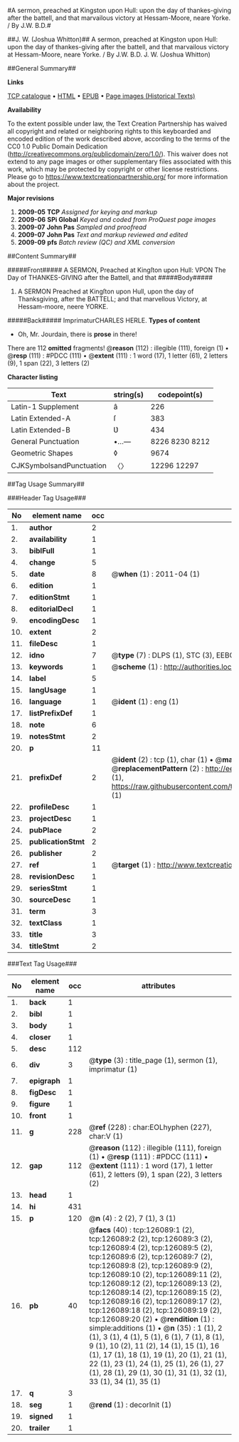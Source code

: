 #A sermon, preached at Kingston upon Hull: upon the day of thankes-giving after the battell, and that marvailous victory at Hessam-Moore, neare Yorke. / By J.W. B.D.#

##J. W. (Joshua Whitton)##
A sermon, preached at Kingston upon Hull: upon the day of thankes-giving after the battell, and that marvailous victory at Hessam-Moore, neare Yorke. / By J.W. B.D.
J. W. (Joshua Whitton)

##General Summary##

**Links**

[TCP catalogue](http://www.ota.ox.ac.uk/tcp/)  • 
[HTML](http://tei.it.ox.ac.uk/tcp/Texts-HTML/free/A96/A96443.html)  • 
[EPUB](http://tei.it.ox.ac.uk/tcp/Texts-EPUB/free/A96/A96443.epub) • 
[Page images (Historical Texts)](https://historicaltexts.jisc.ac.uk/eebo-99873612e)

**Availability**

To the extent possible under law, the Text Creation Partnership has waived all copyright and related or neighboring rights to this keyboarded and encoded edition of the work described above, according to the terms of the CC0 1.0 Public Domain Dedication (http://creativecommons.org/publicdomain/zero/1.0/). This waiver does not extend to any page images or other supplementary files associated with this work, which may be protected by copyright or other license restrictions. Please go to https://www.textcreationpartnership.org/ for more information about the project.

**Major revisions**

1. __2009-05__ __TCP__ *Assigned for keying and markup*
1. __2009-06__ __SPi Global__ *Keyed and coded from ProQuest page images*
1. __2009-07__ __John Pas__ *Sampled and proofread*
1. __2009-07__ __John Pas__ *Text and markup reviewed and edited*
1. __2009-09__ __pfs__ *Batch review (QC) and XML conversion*

##Content Summary##

#####Front#####
A SERMON, Preached at Kingſton upon Hull: VPON The Day of THANKES-GIVING after the Battell, and that
#####Body#####

1. A SERMON Preached at Kingſton upon Hull, upon the day of Thanksgiving, after the BATTELL; and that marvellous Victory, at Hessam-moore, neere YORKE.

#####Back#####
ImprimaturCHARLES HERLE.
**Types of content**

  * Oh, Mr. Jourdain, there is **prose** in there!

There are 112 **omitted** fragments! 
 @__reason__ (112) : illegible (111), foreign (1)  •  @__resp__ (111) : #PDCC (111)  •  @__extent__ (111) : 1 word (17), 1 letter (61), 2 letters (9), 1 span (22), 3 letters (2)

**Character listing**


|Text|string(s)|codepoint(s)|
|---|---|---|
|Latin-1 Supplement|â|226|
|Latin Extended-A|ſ|383|
|Latin Extended-B|Ʋ|434|
|General Punctuation|•…—|8226 8230 8212|
|Geometric Shapes|◊|9674|
|CJKSymbolsandPunctuation|〈〉|12296 12297|

##Tag Usage Summary##

###Header Tag Usage###

|No|element name|occ|attributes|
|---|---|---|---|
|1.|__author__|2||
|2.|__availability__|1||
|3.|__biblFull__|1||
|4.|__change__|5||
|5.|__date__|8| @__when__ (1) : 2011-04 (1)|
|6.|__edition__|1||
|7.|__editionStmt__|1||
|8.|__editorialDecl__|1||
|9.|__encodingDesc__|1||
|10.|__extent__|2||
|11.|__fileDesc__|1||
|12.|__idno__|7| @__type__ (7) : DLPS (1), STC (3), EEBO-CITATION (1), PROQUEST (1), VID (1)|
|13.|__keywords__|1| @__scheme__ (1) : http://authorities.loc.gov/ (1)|
|14.|__label__|5||
|15.|__langUsage__|1||
|16.|__language__|1| @__ident__ (1) : eng (1)|
|17.|__listPrefixDef__|1||
|18.|__note__|6||
|19.|__notesStmt__|2||
|20.|__p__|11||
|21.|__prefixDef__|2| @__ident__ (2) : tcp (1), char (1)  •  @__matchPattern__ (2) : ([0-9\-]+):([0-9IVX]+) (1), (.+) (1)  •  @__replacementPattern__ (2) : http://eebo.chadwyck.com/downloadtiff?vid=$1&page=$2 (1), https://raw.githubusercontent.com/textcreationpartnership/Texts/master/tcpchars.xml#$1 (1)|
|22.|__profileDesc__|1||
|23.|__projectDesc__|1||
|24.|__pubPlace__|2||
|25.|__publicationStmt__|2||
|26.|__publisher__|2||
|27.|__ref__|1| @__target__ (1) : http://www.textcreationpartnership.org/docs/. (1)|
|28.|__revisionDesc__|1||
|29.|__seriesStmt__|1||
|30.|__sourceDesc__|1||
|31.|__term__|3||
|32.|__textClass__|1||
|33.|__title__|3||
|34.|__titleStmt__|2||


###Text Tag Usage###

|No|element name|occ|attributes|
|---|---|---|---|
|1.|__back__|1||
|2.|__bibl__|1||
|3.|__body__|1||
|4.|__closer__|1||
|5.|__desc__|112||
|6.|__div__|3| @__type__ (3) : title_page (1), sermon (1), imprimatur (1)|
|7.|__epigraph__|1||
|8.|__figDesc__|1||
|9.|__figure__|1||
|10.|__front__|1||
|11.|__g__|228| @__ref__ (228) : char:EOLhyphen (227), char:V (1)|
|12.|__gap__|112| @__reason__ (112) : illegible (111), foreign (1)  •  @__resp__ (111) : #PDCC (111)  •  @__extent__ (111) : 1 word (17), 1 letter (61), 2 letters (9), 1 span (22), 3 letters (2)|
|13.|__head__|1||
|14.|__hi__|431||
|15.|__p__|120| @__n__ (4) : 2 (2), 7 (1), 3 (1)|
|16.|__pb__|40| @__facs__ (40) : tcp:126089:1 (2), tcp:126089:2 (2), tcp:126089:3 (2), tcp:126089:4 (2), tcp:126089:5 (2), tcp:126089:6 (2), tcp:126089:7 (2), tcp:126089:8 (2), tcp:126089:9 (2), tcp:126089:10 (2), tcp:126089:11 (2), tcp:126089:12 (2), tcp:126089:13 (2), tcp:126089:14 (2), tcp:126089:15 (2), tcp:126089:16 (2), tcp:126089:17 (2), tcp:126089:18 (2), tcp:126089:19 (2), tcp:126089:20 (2)  •  @__rendition__ (1) : simple:additions (1)  •  @__n__ (35) : 1 (1), 2 (1), 3 (1), 4 (1), 5 (1), 6 (1), 7 (1), 8 (1), 9 (1), 10 (2), 11 (2), 14 (1), 15 (1), 16 (1), 17 (1), 18 (1), 19 (1), 20 (1), 21 (1), 22 (1), 23 (1), 24 (1), 25 (1), 26 (1), 27 (1), 28 (1), 29 (1), 30 (1), 31 (1), 32 (1), 33 (1), 34 (1), 35 (1)|
|17.|__q__|3||
|18.|__seg__|1| @__rend__ (1) : decorInit (1)|
|19.|__signed__|1||
|20.|__trailer__|1||
